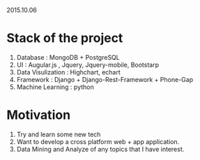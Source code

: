 2015.10.06


# Stack of the project 
1. Database          : MongoDB + PostgreSQL
2. UI                : Augular.js , Jquery, Jquery-mobile, Bootstarp
3. Data Visulization : Highchart, echart
4. Framework         : Django + Django-Rest-Framework + Phone-Gap
5. Machine Learning  : python

# Motivation 
1. Try and learn some new tech
2. Want to develop a cross platform web + app application.
3. Data Mining and Analyze of any topics that I have interest.
